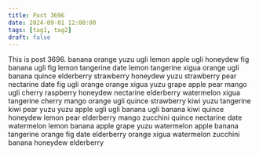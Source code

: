 ```yaml
---
title: Post 3696
date: 2024-09-01 12:00:00
tags: [tag1, tag2]
draft: false
---
```

This is post 3696.
banana
orange
yuzu
ugli
lemon
apple
ugli
honeydew
fig
banana
ugli
fig
lemon
tangerine
date
lemon
tangerine
xigua
orange
ugli
banana
quince
elderberry
strawberry
honeydew
yuzu
strawberry
pear
nectarine
date
fig
ugli
orange
orange
xigua
yuzu
grape
apple
pear
mango
ugli
cherry
raspberry
honeydew
nectarine
elderberry
watermelon
xigua
tangerine
cherry
mango
orange
ugli
quince
strawberry
kiwi
yuzu
tangerine
kiwi
pear
yuzu
yuzu
apple
ugli
ugli
banana
ugli
banana
kiwi
quince
honeydew
lemon
pear
elderberry
mango
zucchini
quince
nectarine
date
watermelon
lemon
banana
apple
grape
yuzu
watermelon
apple
banana
tangerine
orange
fig
date
elderberry
orange
xigua
watermelon
zucchini
banana
honeydew
elderberry
